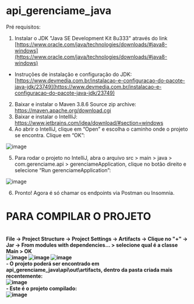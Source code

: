 # api_gerenciame_java
Pré requisitos:

1. Instalar o JDK &quot;Java SE Development Kit 8u333&quot; através do link [https://www.oracle.com/java/technologies/downloads/#java8-windows](https://www.oracle.com/java/technologies/downloads/#java8-windows)

- Instruções de instalação e configuração do JDK: [https://www.devmedia.com.br/instalacao-e-configuracao-do-pacote-java-jdk/23749](https://www.devmedia.com.br/instalacao-e-configuracao-do-pacote-java-jdk/23749)

2. Baixar e instalar o Maven 3.8.6 Source zip archive: https://maven.apache.org/download.cgi
3. Baixar e instalar o IntellliJ: https://www.jetbrains.com/idea/download/#section=windows
4. Ao abrir o IntelliJ, clique em “Open” e escolha o caminho onde o projeto se encontra. Clique em “OK”:

![image](https://user-images.githubusercontent.com/56417970/175539044-cef6b2a1-a401-4afc-81c4-18c5a42d7f76.png)

5. Para rodar o projeto no IntelliJ, abra o arquivo src > main > java > com.gerenciame.api > gerenciameApplication, clique no botão direito e selecione “Run gerenciameApplication”:

![image](https://user-images.githubusercontent.com/56417970/175538983-fe91fa38-51a7-4a3a-9877-2fb9f1b2eaa4.png)

6. Pronto! Agora é só chamar os endpoints via Postman ou Insomnia.

# PARA COMPILAR O PROJETO
<b><br>File -> Project Structure -> Project Settings -> Artifacts -> Clique no "+" -> Jar -> From modules with dependencies... > selecione qual é a classe Main  > OK<br>
![image](https://user-images.githubusercontent.com/56417970/175747014-06c168de-1a0b-40b8-b280-8ea76bc918d3.png)
![image](https://user-images.githubusercontent.com/56417970/175747540-1273302b-7d00-4b94-8db6-85d900ae983c.png)
![image](https://user-images.githubusercontent.com/56417970/175748001-cf1cdc01-9ccc-45f6-97bd-76123a2f4cdf.png)
<br> - O projeto poderá ser encontrado em api_gerenciame_java\api\out\artifacts, dentro da pasta criada mais recentemente: <br>
![image](https://user-images.githubusercontent.com/56417970/175748595-14057732-f648-49ea-82f7-a29b845301ba.png)
<br> - Este é o projeto compilado:<br>
![image](https://user-images.githubusercontent.com/56417970/175748615-b74a9d91-3670-4728-83c0-b1b090aa314f.png)
